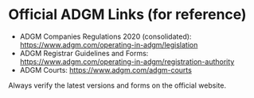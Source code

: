 # Official ADGM Links (for reference)

- ADGM Companies Regulations 2020 (consolidated): https://www.adgm.com/operating-in-adgm/legislation
- ADGM Registrar Guidelines and Forms: https://www.adgm.com/operating-in-adgm/registration-authority
- ADGM Courts: https://www.adgm.com/adgm-courts

Always verify the latest versions and forms on the official website.